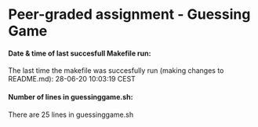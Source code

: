 # Peer-graded assignment - Guessing Game
#### Date & time of last succesfull Makefile run:
The last time the makefile was succesfully run (making changes to README.md):
28-06-20 10:03:19 CEST
#### Number of lines in guessinggame.sh:
There are 25 lines in guessinggame.sh
